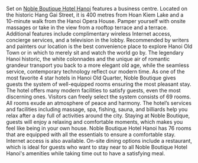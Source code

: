 Set on <a href=http://www.hotels-in-vietnam.com/asia/vietnam/hotels_hanoi/noble_boutique_hotel.html>Noble Boutique Hotel Hanoi</a> features a business centre. Located on the historic Hang Gai Street, it is 400 metres from Hoan Kiem Lake and a 10-minute walk from the Hanoi Opera House. Pamper yourself with onsite massages or take in the view from a rooftop terrace and a terrace. Additional features include complimentary wireless Internet access, concierge services, and a television in the lobby. Recommended by writers and painters our location is the best convenience place to explore Hanoi Old Town or in which to merely sit and watch the world go by. The legendary Hanoi historic, the white colonnades and the unique air of romantic grandeur transport you back to a more elegant old age, while the seamless service, contemporary technology reflect our modern time. As one of the most favorite 4 star hotels in Hanoi Old Quarter, Noble Boutique gives guests the system of well-equipped rooms ensuring the most pleasant stay. The hotel offers many modern facilities to satisfy guests, even the most discerning ones. Visitors can freely select the system consists of 69 rooms. All rooms exude an atmosphere of peace and harmony. The hotel’s services and facilities including massage, spa, fishing, sauna, and billiards help you relax after a day full of activities around the city. Staying at Noble Boutique, guests will enjoy a relaxing and comfortable moments, which makes you feel like being in your own house. Noble Boutique Hotel Hanoi has 76 rooms that are equipped with all the essentials to ensure a comfortable stay. Internet access is also available.
On-site dining options include a restaurant, which is ideal for guests who want to stay near to all Noble Boutique Hotel Hanoi's amenities while taking time out to have a satisfying meal.
